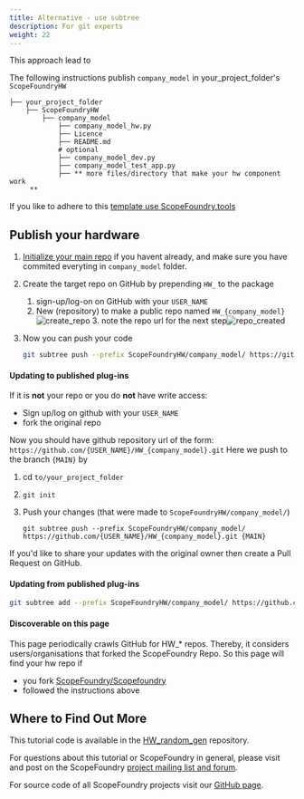```yaml
---
title: Alternative - use subtree
description: For git experts
weight: 22
---
```


This approach lead to 



The following instructions publish   `company_model`  in your_project_folder's `ScopeFoundryHW` 

```
├── your_project_folder
    ├── ScopeFoundryHW
     	├── company_model
     		├── company_model_hw.py					
     		├── Licence
     		├── README.md
     		# optional
     		├── company_model_dev.py			
     		├── company_model_test_app.py
     		├── ** more files/directory that make your hw component work
     **
```

If you like to adhere to this [template use ScopeFoundry.tools](/docs/11_tools-tutorials/2_hardware-1/#the-template) 

## Publish your hardware

1.  [Initialize your main repo](../20_git) if you havent already, and make sure you have commited everyting in `company_model` folder.

3. Create the target repo on GitHub by prepending `HW_` to the package

   1. sign-up/log-on on GitHub with your `USER_NAME` 
   2. New (repository) to make a public repo named `HW_{company_model}`
      ![create_repo](../create_repo.png)
      3. note the repo url for the next step![repo_created](../repo_created.png)
   
4. Now you can push your code

   ```sh
   git subtree push --prefix ScopeFoundryHW/company_model/ https://github.com/{USER_NAME}/{HW_company_model}.git main
   ```


#### Updating to published plug-ins

If it is **not** your repo or you do **not** have write access:

- Sign up/log on github with your  `USER_NAME`
- fork the original repo

Now you should have github repository url of the form: `https://github.com/{USER_NAME}/HW_{company_model}.git`  Here we push to the branch `{MAIN}` by

1. cd `to/your_project_folder`

2. ```
   git init
   ```

3. Push your changes (that were made to `ScopeFoundryHW/company_model/`)

   ```
   git subtree push --prefix ScopeFoundryHW/company_model/ https://github.com/{USER_NAME}/HW_{company_model}.git {MAIN}
   ```

If you'd like to share your updates with the original owner then create a Pull Request on GitHub.

#### Updating from published plug-ins

```sh
git subtree add --prefix ScopeFoundryHW/company_model/ https://github.com/{USER_NAME}/HW_{company_model}.git {MAIN} && git checkout
```



#### Discoverable on this page

This page periodically crawls GitHub for HW_* repos. Thereby, it considers users/organisations that forked the ScopeFoundry Repo. So this page will find your hw repo if 

- you fork [ScopeFoundry/Scopefoundry](https://github.com/ScopeFoundry/ScopeFoundry)
- followed the instructions above


## Where to Find Out More

This tutorial code is available in the [HW\_random\_gen](https://github.com/scopefoundry/HW_random_gen/) repository.

For questions about this tutorial or ScopeFoundry in general, please visit and post on the ScopeFoundry [project mailing list and forum](https://groups.google.com/forum/#!forum/scopefoundry).

For source code of all ScopeFoundry projects visit our [GitHub page](https://github.com/scopefoundry/).

